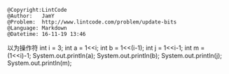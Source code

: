 ```
@Copyright:LintCode
@Author:   JamY
@Problem:  http://www.lintcode.com/problem/update-bits
@Language: Markdown
@Datetime: 16-11-19 13:46
```

以为操作符
	    int i = 3;
	    int a = 1<<i;
	    int b = 1<<(i-1);
	    int j = 1<<i-1;
	    int m = (1<<i)-1;
		System.out.println(a);
		System.out.println(b);
		System.out.println(j);
		System.out.println(m);